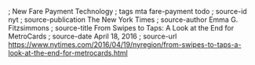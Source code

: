 ; New Fare Payment Technology
; tags mta fare-payment todo
; source-id nyt
; source-publication The New York Times
; source-author Emma G. Fitzsimmons
; source-title From Swipes to Taps: A Look at the End for MetroCards
; source-date April 18, 2016
; source-url https://www.nytimes.com/2016/04/19/nyregion/from-swipes-to-taps-a-look-at-the-end-for-metrocards.html
